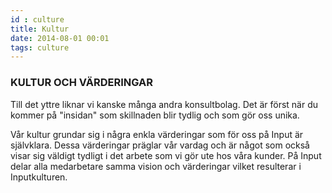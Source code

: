 ```yaml
---
id : culture
title: Kultur
date: 2014-08-01 00:01
tags: culture
---
```


### KULTUR OCH VÄRDERINGAR

Till det yttre liknar vi kanske många andra konsultbolag. Det är först när du kommer på "insidan" som skillnaden blir tydlig och som gör oss unika.

Vår kultur grundar sig i några enkla värderingar som för oss på Input är självklara. Dessa värderingar präglar vår vardag och är något som också visar sig väldigt tydligt i det arbete som vi gör ute hos våra kunder. På Input delar alla medarbetare samma vision och värderingar vilket resulterar i Inputkulturen.
